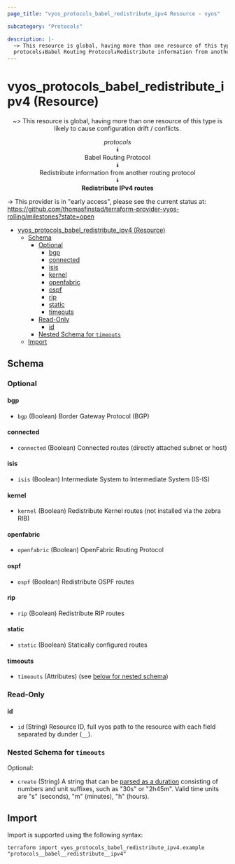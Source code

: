 ```yaml
---
page_title: "vyos_protocols_babel_redistribute_ipv4 Resource - vyos"

subcategory: "Protocols"

description: |-
  ~> This resource is global, having more than one resource of this type is likely to cause configuration drift / conflicts.
  protocols⯯Babel Routing Protocol⯯Redistribute information from another routing protocol⯯Redistribute IPv4 routes
---
```


# vyos_protocols_babel_redistribute_ipv4 (Resource)
<center>

~> This resource is global, having more than one resource of this type is likely to cause configuration drift / conflicts.

*protocols*  
⯯  
Babel Routing Protocol  
⯯  
Redistribute information from another routing protocol  
⯯  
**Redistribute IPv4 routes**


</center>

-> This provider is in "early access", please see the current status at: https://github.com/thomasfinstad/terraform-provider-vyos-rolling/milestones?state=open

<!--TOC-->

- [vyos_protocols_babel_redistribute_ipv4 (Resource)](#vyos_protocols_babel_redistribute_ipv4-resource)
  - [Schema](#schema)
    - [Optional](#optional)
      - [bgp](#bgp)
      - [connected](#connected)
      - [isis](#isis)
      - [kernel](#kernel)
      - [openfabric](#openfabric)
      - [ospf](#ospf)
      - [rip](#rip)
      - [static](#static)
      - [timeouts](#timeouts)
    - [Read-Only](#read-only)
      - [id](#id)
    - [Nested Schema for `timeouts`](#nested-schema-for-timeouts)
  - [Import](#import)

<!--TOC-->

<!-- schema generated by tfplugindocs -->
## Schema

### Optional

#### bgp
- `bgp` (Boolean) Border Gateway Protocol (BGP)
#### connected
- `connected` (Boolean) Connected routes (directly attached subnet or host)
#### isis
- `isis` (Boolean) Intermediate System to Intermediate System (IS-IS)
#### kernel
- `kernel` (Boolean) Redistribute Kernel routes (not installed via the zebra RIB)
#### openfabric
- `openfabric` (Boolean) OpenFabric Routing Protocol
#### ospf
- `ospf` (Boolean) Redistribute OSPF routes
#### rip
- `rip` (Boolean) Redistribute RIP routes
#### static
- `static` (Boolean) Statically configured routes
#### timeouts
- `timeouts` (Attributes) (see [below for nested schema](#nestedatt--timeouts))

### Read-Only

#### id
- `id` (String) Resource ID, full vyos path to the resource with each field separated by dunder (`__`).

<a id="nestedatt--timeouts"></a>
### Nested Schema for `timeouts`

Optional:

- `create` (String) A string that can be [parsed as a duration](https://pkg.go.dev/time#ParseDuration) consisting of numbers and unit suffixes, such as &#34;30s&#34; or &#34;2h45m&#34;. Valid time units are &#34;s&#34; (seconds), &#34;m&#34; (minutes), &#34;h&#34; (hours).

## Import

Import is supported using the following syntax:

```shell
terraform import vyos_protocols_babel_redistribute_ipv4.example "protocols__babel__redistribute__ipv4"
```
